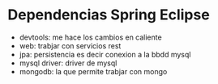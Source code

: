 # Dependencias Spring Eclipse

- devtools: me hace los cambios en caliente
- web: trabjar con servicios rest
- jpa: persistencia es decir conexion a la bbdd mysql
- mysql driver: driver de mysql
- mongodb: la que permite trabjar con mongo